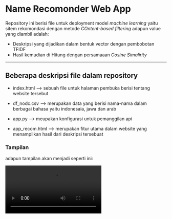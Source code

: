 ﻿# Name Recomonder Web App

Repository ini berisi file untuk deployment model _machine learning_ yaitu sitem rekomondasi dengan metode _COntent-based filtering_ adapun value yang diambil adalah:

- Deskripsi yang dijadikan dalam bentuk vector dengan pembobotan TFIDF
- Hasil kemudian di Hitung dengan persamaaan _Cosine Simalirity_

---

## Beberapa deskripsi file dalam repository

- index.html --> sebuah file untuk halaman pembuka berisi tentang website tersebut
- df_nodc.csv --> merupakan data yang berisi nama-nama dalam berbagai bahasa yaitu indonesaia, jawa dan arab

- app.py --> meupakan konfigurasi untuk pemanggilan api
- app_recom.html --> merupakan fitur utama dalam website yang menampilkan hasil dari deskripsi tersebuat

### Tampilan

adapun tampilan akan menjadi seperti ini:

<video src="raw.githubusercontent.com/notfound313/recomm-name-web-app/main/recording.mp4" ></video>
